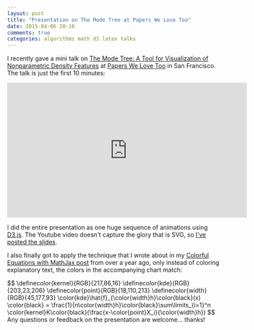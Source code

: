 ```yaml
---
layout: post
title: "Presentation on The Mode Tree at Papers We Love Too"
date: 2015-04-06 20:10
comments: true
categories: algorithms math d3 latex talks
---
```

<script src="http://d3js.org/d3.v2.js"></script>
<div>
<style type="text/css">

.chart {
  font-size: 10px;
  margin-top: -40px;
}


.axis path, .axis line {
  fill: none;
  stroke: #000;
  stroke-width: 2;
  shape-rendering: crispEdges;
}

.area {
  fill: indianred;
  fill-opacity: 0.25;
  stroke: #000;
  stroke-opacity: 0.5;
}

.point {
  fill: #126ED5;
  fill-opacity: 0.75;
  stroke: none;
  stroke-width: 1
  stroke-opacity: 0.5;
}

.kernelline {
  fill: none;
  stroke: #D04400;
  stroke-width: 1;
  stroke-opacity: 0.75;
}

.kdeline {
  fill: none;
  stroke: #CB17CE;
  stroke-opacity: 0.75;
  stroke-width: 4
}

.summedarea {
  fill: steelblue;
  fill-opacity: 0.75;
  stroke: #000;
  stroke-opacity: 0.5;
}

.bar rect {
  fill: steelblue;
  fill-opacity: 0.75;
  shape-rendering: crispEdges;
  stroke: #000;
  stroke-opacity: 0.5;

}

.bar text {
  fill: #fff;
}

.equation {
  opacity: 0;
}

.kernelwidth {
  stroke: #2DB15D;
  stroke-width: 4;
}

.treeline {
  fill: none;
  stroke: #000;
  stroke-opacity: 0.75;
  stroke-width: 2
}

.treeconnector {
  fill: none;
  stroke: #999;
  stroke-opacity: 0.75;
  stroke-width: 2
}

</style>
</div>

I recently gave a mini talk on [The Mode Tree: A Tool for Visualization of Nonparametric Density Features](http://adereth.github.io/oneoff/Mode%20Trees.pdf) at [Papers We Love Too](http://www.meetup.com/papers-we-love-too/) in San Francisco.  The talk is just the first 10 minutes:

<iframe width="560" height="315" src="https://www.youtube.com/embed/T3Bt9Tn6P5c" frameborder="0" allowfullscreen></iframe>

I did the entire presentation as one huge sequence of animations using [D3.js](http://d3js.org/).  The Youtube video doesn't capture the glory that is SVG, so [I've posted the slides](/oneoff/pwl-draft/scratch.html).

I also finally got to apply the technique that I wrote about in my [Colorful Equations with MathJax post](/blog/2013/11/29/colorful-equations/) from over a year ago, only instead of coloring explanatory text, the colors in the accompanying chart match:

<div style="font-size: 100%;">
$$
\definecolor{kernel}{RGB}{217,86,16}
\definecolor{kde}{RGB}{203,23,206}
\definecolor{point}{RGB}{18,110,213}
\definecolor{width}{RGB}{45,177,93}
\color{kde}\hat{f}_{\color{width}h}\color{black}(x) \color{black} = \frac{1}{n\color{width}h}\color{black}\sum\limits_{i=1}^n \color{kernel}K\color{black}(\frac{x-\color{point}X_i}{\color{width}h})
$$
</div>
<div id='chart-1'></div>
<script type='text/javascript'>
var data = [
{value: 13.1138}, {value: 10.6519}, {value: 20.5735}, {value: 7.89327}, {value: 9.02554}, {value: 20.8411}, {value: 8.84072}, {value: 10.6273}, {value: 13.5194}, {value: 17.9757}, {value: 10.1086}, {value: 8.68131}, {value: 7.16192}, {value: 19.9496}, {value: 8.77111}, {value: 19.5314}, {value: 9.40915}, {value: 12.8664}, {value: 23.1322}, {value: 13.5008}];

function drawChart(data,chart,height) {
$(chart).empty();
var margin = {top: 50, right: 40, bottom: 40, left: 60};
var width = $('.entry-content').width();
var x = d3.scale.linear().domain([0, 30]).range([0, width - margin.left - margin.right]);

           var xAxis = d3.svg.axis()
                         .scale(x)
                         .orient('bottom')
                         .tickPadding(8)
                         .ticks(8);

           var svg = d3.select(chart).append('svg')
                       .attr('width', width)
                       .attr('height', height)
                       .attr('class', 'chart')
                       .append('g')
                       .attr('transform', 'translate(' + margin.left + ', ' + margin.top + ')');

           svg.append("g")
              .attr("class", "x axis")
              .attr("transform", "translate(0," + (height - margin.top - margin.bottom) + ")")
              .call(xAxis);

           var y0 = height - margin.top - margin.bottom;


               var points = svg.selectAll('.chart')
                               .data(data)
	                       .enter().append('circle')
                               .classed('point', true)
                               .attr("id", function(d, i) { return "point" + i })
                               .attr('cx', function(d, i) { return x(d.value) })
                               .attr('cy', y0)
                               .attr('r', 3.25);

               var y = d3.scale.linear()
                         .domain([0, 1])
                         .range([height - margin.top - margin.bottom, 0]);

               function subpoints(d, stddev) {
                   return d3.range(d.value - 7, d.value + 7, 0.1).map(
                       function (d2,i,a) {
                           return {value: d2, height: gaussian(d2, d.value, stddev)};
                       });
               }

               var widthLine = svg.append('path')
                   .attr('class', 'kernelwidth')
                   .attr("d", d3.svg.line()([[x(data[0].value - 1), y(0) + 2,],[x(data[0].value), y(0) + 2]]))
                   .style('opacity', 0);

               widthLine.transition().duration(1000).style('opacity', 1);

var stddev = 1;

           var scale = 0.5 / Math.sqrt(2 * Math.PI) / 2;
           function gaussian(x, mean, sigma) {
               var z = (x - mean) / sigma;
               return scale * Math.exp(-0.5 * z * z) / sigma;
           };


               var kernels = data.sort(function(x,y){return x.value - y.value}).map(function(d, i) {
                   var line = d3.svg.line()
                                .x(function(d) { return x(d.value); })
                                .y(function(d) { return y(d.height) });

                   return svg.append('path')
                             .attr('class', 'kernelline')
                             .attr("d", line(subpoints(d, stddev)))
                             .style('opacity', 1);

               });

                   var intermediateAreaPoints =
                       d3.range(0, 30, 0.01).concat(data.map(function(x) {return x.value}))
                                      .sort(function(a,b){return a-b})
                                      .map(
                                          function (x,i2,a) {
                                              var y = 0;
                                              //console.log(x)
                                              data.forEach(function(d) {
                                                  y += gaussian(x, d.value, stddev)
                                              });
                                              return {value: x, height: y};
                                          }
                                      );
                   var line = d3.svg.line()
                                .x(function(d) { return x(d.value); })
                                .y(function(d) { return y(d.height); });


        var summedArea = svg.append('path')
            .attr('class', 'kdeline')
                .attr("d", line(intermediateAreaPoints));



}

function drawChartWithResize(data, chart, height) {
    drawChart(data, chart, height);
        $(window).resize(function() {drawChart(data, chart, height); })
};


drawChartWithResize(data, '#chart-1', 300);


</script>
Any questions or feedback on the presentation are welcome... thanks!
